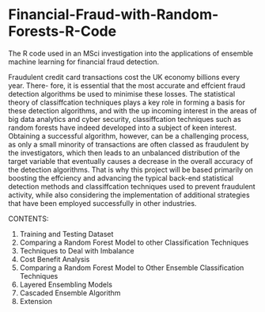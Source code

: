 # Financial-Fraud-with-Random-Forests-R-Code
The R code used in an MSci investigation into the applications of ensemble machine learning for financial fraud detection. 

Fraudulent credit card transactions cost the UK economy billions every year. There-
fore, it is essential that the most accurate and effcient fraud detection algorithms be
used to minimise these losses. The statistical theory of classiffcation techniques plays
a key role in forming a basis for these detection algorithms, and with the up incoming
interest in the areas of big data analytics and cyber security, classiffcation techniques
such as random forests have indeed developed into a subject of keen interest. Obtaining
a successful algorithm, however, can be a challenging process, as only a small minority
of transactions are often classed as fraudulent by the investigators, which then leads to
an unbalanced distribution of the target variable that eventually causes a decrease in
the overall accuracy of the detection algorithms. That is why this project will be based
primarily on boosting the effciency and advancing the typical back-end statistical detection
methods and classiffcation techniques used to prevent fraudulent activity, while
also considering the implementation of additional strategies that have been employed
successfully in other industries.

CONTENTS:

1.  Training and Testing Dataset 
2.  Comparing a Random Forest Model to other Classification Techniques
3.  Techniques to Deal with Imbalance	
4.  Cost Benefit Analysis
5.  Comparing a Random Forest Model to Other Ensemble Classification Techniques
6.  Layered Ensembling Models
7.  Cascaded Ensemble Algorithm
8.  Extension
